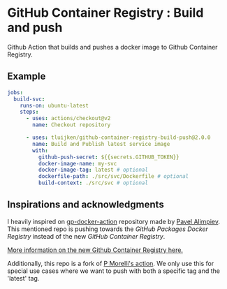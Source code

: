 # GitHub Container Registry : Build and push

Github Action that builds and pushes a docker image to Github Container Registry.

## Example

```yaml
jobs:
  build-svc:
    runs-on: ubuntu-latest
    steps:
      - uses: actions/checkout@v2
        name: Checkout repository

      - uses: tluijken/github-container-registry-build-push@2.0.0
        name: Build and Publish latest service image
        with:
          github-push-secret: ${{secrets.GITHUB_TOKEN}}
          docker-image-name: my-svc
          docker-image-tag: latest # optional
          dockerfile-path: ./src/svc/Dockerfile # optional
          build-context: ./src/svc # optional
```

## Inspirations and acknowledgments

I heavily inspired on [gp-docker-action](https://github.com/VaultVulp/gp-docker-action) repository made by [Pavel Alimpiev](https://github.com/VaultVulp). This mentioned repo is pushing towards the *GitHub Packages Docker Registry* instead of the new *GitHub Container Registry*.

[More information on the new Github Container Registry here.](https://docs.github.com/en/packages/guides/migrating-to-github-container-registry-for-docker-images)

Additionally, this repo is a fork of [P Morelli's action](https://github.com/pmorelli92/github-container-registry-build-push). We only use this for special use cases where we want to push with both a specific tag and the 'latest' tag.
